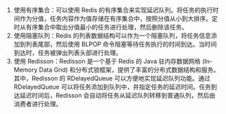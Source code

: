 1. 使用有序集合：可以使用 Redis 的有序集合来实现延迟队列。将任务的执行时间作为分值，任务内容作为值存储在有序集合中，按照分值从小到大排序。定时从有序集合中取出分值最小的任务进行处理，然后删除该任务。
2. 使用阻塞队列：Redis 的列表数据结构可以作为一个阻塞队列，将任务信息添加到列表尾部，然后使用 BLPOP 命令阻塞等待任务执行的时间到达。当时间到达时，任务被弹出列表头部进行处理。
3. 使用 Redisson：Redisson 是一个基于 Redis 的 Java 驻内存数据网格 (In-Memory Data Grid) 和分布式锁框架，提供了丰富的分布式数据结构和服务。其中，Redisson 的 RDelayedQueue 可以方便地实现延迟队列功能。通过 RDelayedQueue 可以将任务添加到队列中，并指定任务的延迟时间。任务到达延迟时间后，Redisson 会自动将任务从延迟队列转移到普通队列，然后由消费者进行处理。
